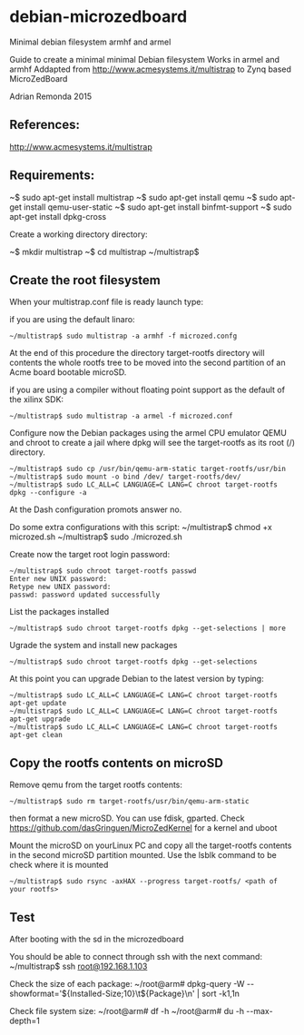 # debian-microzedboard
Minimal debian filesystem armhf and armel


Guide to create a minimal minimal Debian filesystem
Works in armel and armhf
Addapted from http://www.acmesystems.it/multistrap to Zynq based MicroZedBoard

Adrian Remonda 2015

References:
-----------
http://www.acmesystems.it/multistrap

Requirements:
-------------

~$ sudo apt-get install multistrap
~$ sudo apt-get install qemu
~$ sudo apt-get install qemu-user-static
~$ sudo apt-get install binfmt-support
~$ sudo apt-get install dpkg-cross

Create a working directory directory:

~$ mkdir multistrap
~$ cd multistrap
~/multistrap$

Create the root filesystem
-------------------------

When your multistrap.conf file is ready launch type:

if you are using the default linaro:

    ~/multistrap$ sudo multistrap -a armhf -f microzed.confg

At the end of this procedure the directory target-rootfs directory will contents the whole rootfs tree to be moved into the second partition of an Acme board bootable microSD.

if you are using a compiler without floating point support as the default of the xilinx SDK:

    ~/multistrap$ sudo multistrap -a armel -f microzed.conf

Configure now the Debian packages using the armel CPU emulator QEMU and chroot to create a jail where dpkg will see the target-rootfs as its root (/) directory.

    ~/multistrap$ sudo cp /usr/bin/qemu-arm-static target-rootfs/usr/bin
    ~/multistrap$ sudo mount -o bind /dev/ target-rootfs/dev/
    ~/multistrap$ sudo LC_ALL=C LANGUAGE=C LANG=C chroot target-rootfs dpkg --configure -a

At the Dash configuration promots answer no.

Do some extra configurations with this script:
    ~/multistrap$ chmod +x microzed.sh
    ~/multistrap$ sudo ./microzed.sh

Create now the target root login password:

    ~/multistrap$ sudo chroot target-rootfs passwd
    Enter new UNIX password:
    Retype new UNIX password:
    passwd: password updated successfully

List the packages installed

    ~/multistrap$ sudo chroot target-rootfs dpkg --get-selections | more

Ugrade the system and install new packages

    ~/multistrap$ sudo chroot target-rootfs dpkg --get-selections

At this point you can upgrade Debian to the latest version by typing:

    ~/multistrap$ sudo LC_ALL=C LANGUAGE=C LANG=C chroot target-rootfs apt-get update
    ~/multistrap$ sudo LC_ALL=C LANGUAGE=C LANG=C chroot target-rootfs apt-get upgrade
    ~/multistrap$ sudo LC_ALL=C LANGUAGE=C LANG=C chroot target-rootfs apt-get clean

Copy the rootfs contents on microSD
-----------------------------------

Remove qemu from the target rootfs contents:

    ~/multistrap$ sudo rm target-rootfs/usr/bin/qemu-arm-static

then format a new microSD. You can use fdisk, gparted. 
Check https://github.com/dasGringuen/MicroZedKernel for a kernel and uboot

Mount the microSD on yourLinux PC and copy all the target-rootfs contents in the second microSD partition mounted.
Use the lsblk command to be check where it is mounted

    ~/multistrap$ sudo rsync -axHAX --progress target-rootfs/ <path of your rootfs>

Test
-----

After booting with the sd in the microzedboard

You should be able to connect through ssh with the next command:
    ~/multistrap$ ssh root@192.168.1.103

Check the size of each package:
    ~/root@arm# dpkg-query -W --showformat='${Installed-Size;10}\t${Package}\n' | sort -k1,1n

Check file system size:
    ~/root@arm# df -h
    ~/root@arm# du -h --max-depth=1


